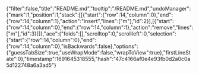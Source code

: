 {"filter":false,"title":"README.md","tooltip":"/README.md","undoManager":{"mark":1,"position":1,"stack":[[{"start":{"row":14,"column":0},"end":{"row":14,"column":1},"action":"insert","lines":["m"],"id":2}],[{"start":{"row":14,"column":0},"end":{"row":14,"column":1},"action":"remove","lines":["m"],"id":3}]]},"ace":{"folds":[],"scrolltop":0,"scrollleft":0,"selection":{"start":{"row":14,"column":0},"end":{"row":14,"column":0},"isBackwards":false},"options":{"guessTabSize":true,"useWrapMode":false,"wrapToView":true},"firstLineState":0},"timestamp":1691645318555,"hash":"47c4166af0e4e93fb0d2a0c0a5d122748a6a3ad5"}